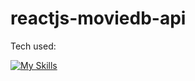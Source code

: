 ﻿# reactjs-moviedb-api
Tech used:

[![My Skills](https://skillicons.dev/icons?i=html,css,js,react)](https://skillicons.dev)
